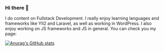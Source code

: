 ### Hi there 👋

I do content on Fullstack Development. I really enjoy learning languages and frameworks like YII2 and Laravel, as well as working in WordPress.
I also enjoy working on JS frameworks and JS in general. You can check you my page: 

[![Anurag's GitHub stats](https://github-readme-stats.vercel.app/api?username=Olim4ik)](https://github.com/anuraghazra/github-readme-stats)



<!--
**Olim4ik/Olim4ik** is a ✨ _special_ ✨ repository because its `README.md` (this file) appears on your GitHub profile.

Here are some ideas to get you started:

- 🔭 I’m currently working on ...
- 🌱 I’m currently learning ...
- 👯 I’m looking to collaborate on ...
- 🤔 I’m looking for help with ...
- 💬 Ask me about ...
- 📫 How to reach me: ...
- 😄 Pronouns: ...
- ⚡ Fun fact: ...
-->
